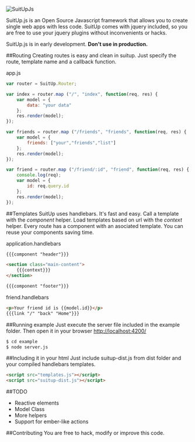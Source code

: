 ![SuitUpJs](https://raw.githubusercontent.com/erasmo-marin/suitupjs/master/example/img/logo-small.png)

SuitUp.js is an Open Source Javascript framework that allows you to create single web apps with less code. SuitUp comes with jquery included, so you are free to use your jquery plugins without inconvenients or hacks.

SuitUp.js is in early development. **Don't use in production.**

##Routing
Creating routes is easy and clean in suitup. Just specify the route, template name and a callback function.

app.js
```js
var router = SuitUp.Router;

var index = router.map ("/", "index", function(req, res) {
    var model = {
        data: "your data"
    };
    res.render(model);
});

var friends = router.map ("/friends", "friends", function(req, res) {
    var model = {
        friends: ["your","friends","list"] 
    };
    res.render(model);
});

var friend = router.map ("/friend/:id", "friend", function(req, res) {
    console.log(req);
    var model = {
        id: req.query.id
    };
    res.render(model);
});
```

##Templates
SuitUp uses handlebars. It's fast and easy. Call a template with the *component* helper. Load templates based on url with the *context* helper. Every route has a component with an asociated template. You can reuse your components saving time.

application.handlebars
```html
{{{component "header"}}}

<section class="main-content">
    {{{context}}}
</section>

{{{component "footer"}}}
```

friend.handlebars
```html
<p>Your friend id is {{model.id}}</p>
{{{link "/" "back" "Home"}}}
```
##Running example
Just execute the server file included in the example folder. Then open it in your browser [http://localhost:4200/](http://localhost:4200/)
```sh
$ cd example
$ node server.js
```

##Including it in your html
Just include suitup-dist.js from dist folder and your compiled handlebars templates.
```html
<script src="templates.js"></script>
<script src="suitup-dist.js"></script>
```

##TODO
- Reactive elements
- Model Class
- More helpers
- Support for ember-like actions

##Contributing
You are free to hack, modify or improve this code.

